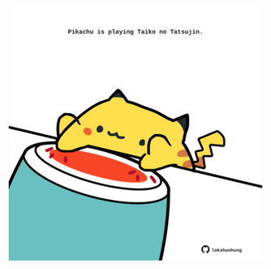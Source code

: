 <!-- built at 13/12/2021, 17:14:53 UTC -->
<p align="center">
  <img width="500" height="500" src="./ReadmeImage.svg">
</p>
